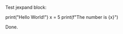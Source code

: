 Test jexpand block:

<jexpand>
print("Hello World!")
x = 5
print(f"The number is {x}")
</jexpand>

Done.